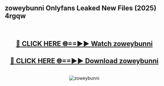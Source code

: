 <h2>zoweybunni Onlyfans Leaked New Files (2025) 4rgqw</h2>
<br>
<div align="center">
<h2><a href="https://mediafiles.top/zoweybunni&ref=git" rel="nofollow">🔴 CLICK HERE 🌐==►► Watch zoweybunni</a></h2>
<h2><a href="https://mediafiles.top/zoweybunni&ref=git" rel="nofollow">🔴 CLICK HERE 🌐==►► Download zoweybunni</a></h2>
<br>
<a href="https://mediafiles.top/zoweybunni&ref=git" rel="nofollow" data-target="animated-image.originalLink"><img src="https://i.ibb.co.com/xMMVF88/686577567.gif" alt="zoweybunni" style="max-width: 100%; display: inline-block;" data-target="animated-image.originalImage"></a>
</div>
<br>
<br>